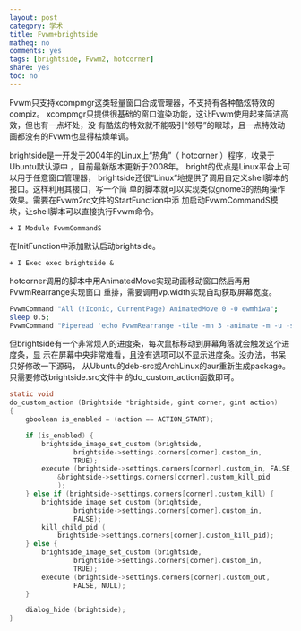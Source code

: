 ```yaml
---
layout: post
category: 学术
title: Fvwm+brightside
matheq: no
comments: yes
tags: [brightside, Fvwm2, hotcorner]
share: yes
toc: no
---
```

Fvwm只支持xcompmgr这类轻量窗口合成管理器，不支持有各种酷炫特效的compiz。
xcompmgr只提供很基础的窗口渲染功能，这让Fvwm使用起来简洁高效，但也有一点坏处，没
有酷炫的特效就不能吸引“领导”的眼球，且一点特效动画都没有的Fvwm也显得枯燥单调。

brightside是一开发于2004年的Linux上“热角”（ hotcorner ）程序，收录于Ubuntu默认源中
，目前最新版本更新于2008年。 bright的优点是Linux平台上可以用于任意窗口管理器，
brightside还很“Linux”地提供了调用自定义shell脚本的接口。这样利用其接口，写一个简
单的脚本就可以实现类似gnome3的热角操作效果。需要在Fvwm2rc文件的StartFunction中添
加启动FvwmCommandS模块，让shell脚本可以直接执行Fvwm命令。
```Fvwm
+ I Module FvwmCommandS
```
在InitFunction中添加默认启动brightside。
```Fvwm
+ I Exec exec brightside &
```
hotcorner调用的脚本中用AnimatedMove实现动画移动窗口然后再用FvwmRearrange实现窗口
重排，需要调用vp.width实现自动获取屏幕宽度。
```sh
FvwmCommand "All (!Iconic, CurrentPage) AnimatedMove 0 -0 ewmhiwa";
sleep 0.5;
FvwmCommand "Piperead 'echo FvwmRearrange -tile -mn 3 -animate -m -u -s -t 0 2 \$((\$[vp.width]-212))p 98'"
```
但brightside有一个非常烦人的进度条，每次鼠标移动到屏幕角落就会触发这个进度条，显
示在屏幕中央非常难看，且没有选项可以不显示进度条。没办法，书呆只好修改一下源码，
从Ubuntu的deb-src或ArchLinux的aur重新生成package。只需要修改brightside.src文件中
的do_custom_action函数即可。
```c
static void
do_custom_action (Brightside *brightside, gint corner, gint action)
{
	gboolean is_enabled = (action == ACTION_START);

	if (is_enabled) {
		brightside_image_set_custom (brightside,
				brightside->settings.corners[corner].custom_in,
				TRUE);
		execute (brightside->settings.corners[corner].custom_in, FALSE,
			&brightside->settings.corners[corner].custom_kill_pid
			);
	} else if (brightside->settings.corners[corner].custom_kill) {
		brightside_image_set_custom (brightside,
				brightside->settings.corners[corner].custom_in,
				FALSE);
		kill_child_pid (
			brightside->settings.corners[corner].custom_kill_pid);
	} else {
		brightside_image_set_custom (brightside,
				brightside->settings.corners[corner].custom_in,
				TRUE);
		execute (brightside->settings.corners[corner].custom_out,
				FALSE, NULL);
	}

	dialog_hide (brightside);
}
```
